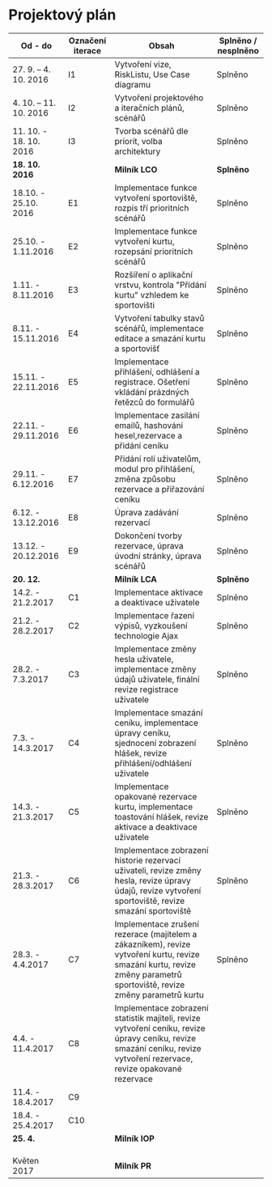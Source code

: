 <h1>Projektový plán</h1>

|Od - do|	Označení iterace	|Obsah	|Splněno / nesplněno|
|---|---|---|---|
|27. 9. – 4. 10. 2016|	I1	|Vytvoření vize, RiskListu, Use Case diagramu|Splněno
|4. 10. – 11. 10. 2016|	I2	|Vytvoření projektového a iteračních plánů, scénářů|Splněno
|11. 10. - 18. 10. 2016|I3|Tvorba scénářů dle priorit, volba architektury|Splněno			
<b>18. 10. 2016</b>| |<b>Milník LCO</b>|	<b>Splněno</b>
|18.10. - 25.10. 2016|E1|Implementace funkce vytvoření sportoviště, rozpis tří prioritních scénářů|Splněno
|25.10. - 1.11.2016|E2|Implementace funkce vytvoření kurtu, rozepsání prioritních scénářů|Splněno
|1.11. - 8.11.2016|E3|Rozšíření o aplikační vrstvu, kontrola "Přidání kurtu" vzhledem ke sportovišti|Splněno
|8.11. - 15.11.2016|E4|Vytvoření tabulky stavů scénářů, implementace editace a smazání kurtu a sportovišť|Splněno
|15.11. - 22.11.2016|E5|Implementace přihlášení, odhlášení a registrace. Ošetření vkládání prázdných řetězců do formulářů|Splněno
|22.11. - 29.11.2016|E6|Implementace zasilání emailů, hashování hesel,rezervace a přidání ceníku|Splněno
|29.11. - 6.12.2016|E7|Přidání rolí uživatelům, modul pro přihlášení, změna způsobu rezervace a přiřazování ceníku|Splněno
|6.12. - 13.12.2016|E8|Úprava zadávání rezervací|Splněno
|13.12. - 20.12.2016|E9|Dokončení tvorby rezervace, úprava úvodní stránky, úprava scénářů|Splněno
<b>20. 12.</b>| |<b>Milník LCA</b>|<b>Splněno</b>
|14.2. - 21.2.2017|C1|Implementace aktivace a deaktivace uživatele|Splněno
|21.2. - 28.2.2017|C2|Implementace řazení výpisů, vyzkoušení technologie Ajax|Splněno
|28.2. - 7.3.2017|C3|Implementace změny hesla uživatele, implementace změny údajů uživatele, finální revize registrace uživatele|Splněno
|7.3. - 14.3.2017|C4|Implementace smazání ceníku, implementace úpravy ceníku, sjednocení zobrazení hlášek, revize přihlášení/odhlášení uživatele|Splněno
|14.3. - 21.3.2017|C5|Implementace opakované rezervace kurtu, implementace toastování hlášek, revize aktivace a deaktivace uživatele|Splněno
|21.3. - 28.3.2017|C6|Implementace zobrazení historie rezervací uživateli, revize změny hesla, revize úpravy údajů, revize vytvoření sportoviště, revize smazání sportoviště|Splněno
|28.3. - 4.4.2017|C7|Implementace zrušení rezerace (majitelem a zákazníkem), revize vytvoření kurtu, revize smazání kurtu, revize změny parametrů sportoviště, revize změny parametrů kurtu|Splněno
|4.4. - 11.4.2017|C8|Implementace zobrazení statistik majiteli, revize vytvoření ceníku, revize úpravy ceníku, revize smazání ceníku, revize vytvoření rezervace, revize opakované rezervace|
|11.4. - 18.4.2017|C9||
|18.4. - 25.4.2017|C10||
<b>25. 4.</b>||		<b>Milník IOP</b>|	<b></b>
| | | |
| | | |
| | | |
|Květen 2017| |<b>Milník PR</b>|	
			
			
			
			
			
			
			
			
			
			
			
			
			
			
			
			
			
			
			
			
			
			
			
			
			
			
			

